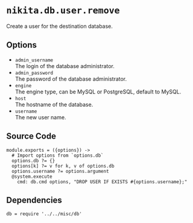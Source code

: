 
# `nikita.db.user.remove`

Create a user for the destination database.

## Options

* `admin_username`   
  The login of the database administrator.   
* `admin_password`   
  The password of the database administrator.   
* `engine`   
  The engine type, can be MySQL or PostgreSQL, default to MySQL.   
* `host`   
  The hostname of the database.   
* `username`   
  The new user name.   

## Source Code

    module.exports = ({options}) ->
      # Import options from `options.db`
      options.db ?= {}
      options[k] ?= v for k, v of options.db
      options.username ?= options.argument
      @system.execute
        cmd: db.cmd options, "DROP USER IF EXISTS #{options.username};"

## Dependencies

    db = require '../../misc/db'
